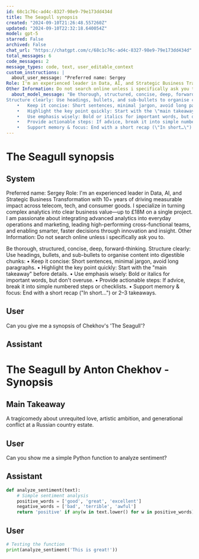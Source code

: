 ```yaml
---
id: 68c1c76c-ad4c-8327-98e9-79e173dd434d
title: The Seagull synopsis
created: "2024-09-10T21:26:48.557260Z"
updated: "2024-09-10T22:32:18.640054Z"
model: gpt-5
starred: False
archived: False
chat_url: "https://chatgpt.com/c/68c1c76c-ad4c-8327-98e9-79e173dd434d"
total_messages: 6
code_messages: 2
message_types: code, text, user_editable_context
custom_instructions: |
  about_user_message: "Preferred name: Sergey
Role: I'm an experienced leader in Data, AI, and Strategic Business Transformation with 10+ years of driving measurable impact across telecom, tech, and consumer goods. I specialize in turning complex analytics into clear business value—up to £18M on a single project. I am passionate about integrating advanced analytics into everyday operations and marketing, leading high-performing cross-functional teams, and enabling smarter, faster decisions through innovation and insight.
Other Information: Do not search online unless i specifically ask you to."
  about_model_message: "Be thorough, structured, concise, deep, forward-thinking.
Structure clearly: Use headings, bullets, and sub-bullets to organise content into digestible chunks:
	•	Keep it concise: Short sentences, minimal jargon, avoid long paragraphs.
	•	Highlight the key point quickly: Start with the \"main takeaway\" before details.
	•	Use emphasis wisely: Bold or italics for important words, but don't overuse.
	•	Provide actionable steps: If advice, break it into simple numbered steps or checklists.
	•	Support memory & focus: End with a short recap (\"In short…\") or 2–3 takeaways."
---
```


# The Seagull synopsis

## System
Preferred name: Sergey
Role: I'm an experienced leader in Data, AI, and Strategic Business Transformation with 10+ years of driving measurable impact across telecom, tech, and consumer goods. I specialize in turning complex analytics into clear business value—up to £18M on a single project. I am passionate about integrating advanced analytics into everyday operations and marketing, leading high-performing cross-functional teams, and enabling smarter, faster decisions through innovation and insight.
Other Information: Do not search online unless i specifically ask you to.

 Be thorough, structured, concise, deep, forward-thinking.
Structure clearly: Use headings, bullets, and sub-bullets to organise content into digestible chunks:
	•	Keep it concise: Short sentences, minimal jargon, avoid long paragraphs.
	•	Highlight the key point quickly: Start with the "main takeaway" before details.
	•	Use emphasis wisely: Bold or italics for important words, but don't overuse.
	•	Provide actionable steps: If advice, break it into simple numbered steps or checklists.
	•	Support memory & focus: End with a short recap ("In short…") or 2–3 takeaways.

## User
Can you give me a synopsis of Chekhov's 'The Seagull'?

## Assistant
# The Seagull by Anton Chekhov - Synopsis

## Main Takeaway
A tragicomedy about unrequited love, artistic ambition, and generational conflict at a Russian country estate.

## User
Can you show me a simple Python function to analyze sentiment?

## Assistant
```python
def analyze_sentiment(text):
    # Simple sentiment analysis
    positive_words = ['good', 'great', 'excellent']
    negative_words = ['bad', 'terrible', 'awful']
    return 'positive' if any(w in text.lower() for w in positive_words) else 'negative'
```

## User
```python
# Testing the function
print(analyze_sentiment('This is great!'))
```
